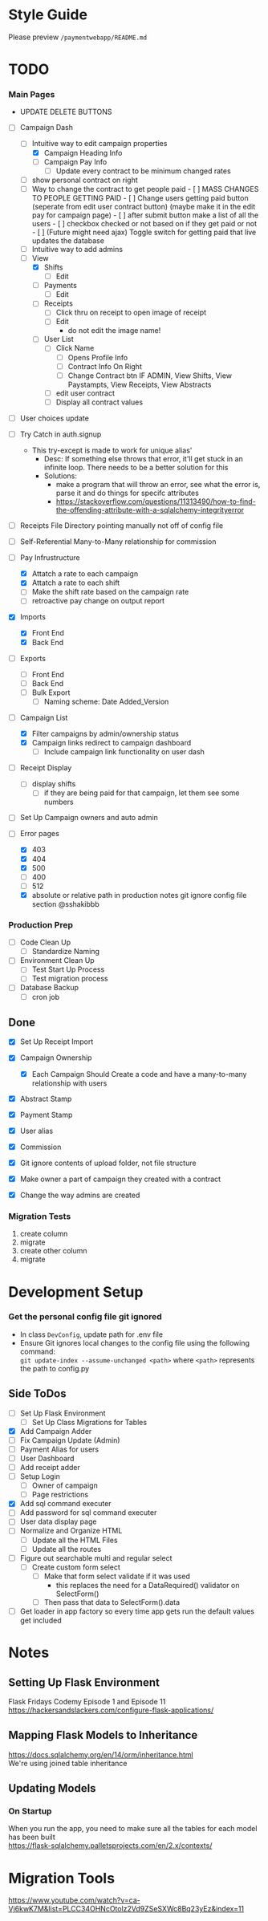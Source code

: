 # Style Guide
Please preview `/paymentwebapp/README.md`

# TODO  
### Main Pages
- UPDATE DELETE BUTTONS
- [ ] Campaign Dash
    - [ ] Intuitive way to edit campaign properties
        - [x] Campaign Heading Info
        - [ ] Campaign Pay Info
            - [ ] Update every contract to be minimum changed rates
    - [ ] show personal contract on right
    - [ ] Way to change the contract to get people paid
                - [ ] MASS CHANGES TO PEOPLE GETTING PAID
                    - [ ] Change users getting paid button (seperate from edit user contract button) (maybe make it in the edit pay for campaign page)
                    - [ ] after submit button make a list of all the users
                    - [ ] checkbox checked or not based on if they get paid or not
                - [ ] (Future might need ajax) Toggle switch for getting paid that live updates the database
    - [ ] Intuitive way to add admins
    - [ ] View
        - [x] Shifts
            - [ ] Edit
        - [ ] Payments
            - [ ] Edit
        - [ ] Receipts
            -[ ] Click thru on receipt to open image of receipt
            -[ ] Edit
                - do not edit the image name!
        - [ ] User List
            - [ ] Click Name
                - [ ] Opens Profile Info
                - [ ] Contract Info On Right
                - [ ] Change Contract btn IF ADMIN, View Shifts, View Paystampts, View Receipts, View Abstracts
            - [ ] edit user contract
            - [ ] Display all contract values
- [ ] User choices update
- [ ] Try Catch in auth.signup  
    - This try-except is made to work for unique alias'  
        - Desc: If something else throws that error, it'll get stuck in an infinite loop. There needs to be a better solution for this  
        - Solutions:  
            - make a program that will throw an error, see what the error is, parse it and do things for specifc attributes  
            - https://stackoverflow.com/questions/11313490/how-to-find-the-offending-attribute-with-a-sqlalchemy-integrityerror  
- [ ] Receipts File Directory pointing manually not off of config file  
- [ ] Self-Referential Many-to-Many relationship for commission  
- [ ] Pay Infrustructure  
    - [x] Attatch a rate to each campaign  
    - [x] Attatch a rate to each shift  
    - [ ] Make the shift rate based on the campaign rate  
    - [ ] retroactive pay change on output report  
- [X] Imports  
    - [x] Front End  
    - [X] Back End  
- [ ] Exports  
    - [ ] Front End  
    - [ ] Back End  
    - [ ] Bulk Export
        - [ ] Naming scheme: Date Added_Version

- [ ] Campaign List
    - [x] Filter campaigns by admin/ownership status
    - [x] Campaign links redirect to campaign dashboard  
        - [ ] Include campaign link functionality on user dash
- [ ] Receipt Display  

    - [ ] display shifts
        - [ ] if they are being paid for that campaign, let them see some numbers
- [ ] Set Up Campaign owners and auto admin  
- [ ] Error pages   
    - [x] 403  
    - [x] 404  
    - [x] 500  
    - [ ] 400  
    - [ ] 512
    - [x] absolute or relative path in production notes git ignore config file section @sshakibbb  

### Production Prep  
- [ ] Code Clean Up  
    - [ ] Standardize Naming  
- [ ] Environment Clean Up  
    - [ ] Test Start Up Process  
    - [ ] Test migration process  
- [ ] Database Backup  
    - [ ] cron job  
  
## Done  
- [x] Set Up Receipt Import  
- [x] Campaign Ownership  
    - [x] Each Campaign Should Create a code and have a many-to-many relationship with users  
- [x] Abstract Stamp  
- [x] Payment Stamp  
- [x] User alias  
- [x] Commission  
- [x] Git ignore contents of upload folder, not file structure
- [x] Make owner a part of campaign they created with a contract 
- [x] Change the way admins are created


### Migration Tests  
1. create column  
2. migrate  
3. create other column  
4. migrate  
  
# Development Setup  
### Get the personal config file git ignored  
- In class ```DevConfig```, update path for .env file  
- Ensure Git ignores local changes to the config file using the following command:  
    ```git update-index --assume-unchanged <path>``` where ```<path>``` represents the path to config.py  
  
## Side ToDos  
- [ ] Set Up Flask Environment  
    - [ ] Set Up Class Migrations for Tables  
- [x] Add Campaign Adder  
- [ ] Fix Campaign Update (Admin)  
- [ ] Payment Alias for users  
- [ ] User Dashboard  
- [ ] Add receipt adder  
- [ ] Setup Login  
    - [ ] Owner of campaign  
    - [ ] Page restrictions  
- [x] Add sql command executer  
- [ ] Add password for sql command executer  
- [ ] User data display page  
- [ ] Normalize and Organize HTML  
    - [ ] Update all the HTML Files  
    - [ ] Update all the routes  
- [ ] Figure out searchable multi and regular select   
    - [ ] Create custom form select  
        - [ ] Make that form select validate if it was used  
            - this replaces the need for a DataRequired() validator on SelectForm()  
        - [ ] Then pass that data to SelectForm().data  
- [ ] Get loader in app factory so every time app gets run the default values get included  
  
# Notes  
  
## Setting Up Flask Environment  
Flask Fridays Codemy Episode 1 and Episode 11  
https://hackersandslackers.com/configure-flask-applications/  
  
## Mapping Flask Models to Inheritance  
https://docs.sqlalchemy.org/en/14/orm/inheritance.html  
We're using joined table inheritance  
  
## Updating Models  
### On Startup  
When you run the app, you need to make sure all the tables for each model has been built  
https://flask-sqlalchemy.palletsprojects.com/en/2.x/contexts/  
  
  
# Migration Tools  
https://www.youtube.com/watch?v=ca-Vj6kwK7M&list=PLCC34OHNcOtolz2Vd9ZSeSXWc8Bq23yEz&index=11  
